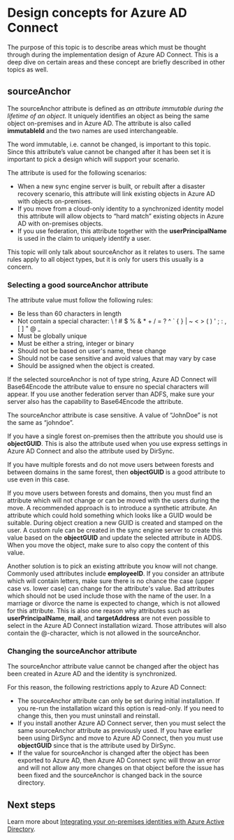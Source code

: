 <properties
   pageTitle="Azure AD Connect: Design concepts | Microsoft Azure"
   description="This topic details certain implementation design areas"
   services="active-directory"
   documentationCenter=""
   authors="AndKjell"
   manager="stevenpo"
   editor=""/>

<tags
   ms.service="active-directory"
   ms.devlang="na"
   ms.topic="article"
   ms.tgt_pltfrm="na"
   ms.workload="Identity"
   ms.date="12/02/2015"
   ms.author="andkjell"/>

# Design concepts for Azure AD Connect
The purpose of this topic is to describe areas which must be thought through during the implementation design of Azure AD Connect. This is a deep dive on certain areas and these concept are briefly described in other topics as well.

## sourceAnchor
The sourceAnchor attribute is defined as *an attribute immutable during the lifetime of an object*. It uniquely identifies an object as being the same object on-premises and in Azure AD. The attribute is also called **immutableId** and the two names are used interchangeable.

The word immutable, i.e. cannot be changed, is important to this topic. Since this attribute’s value cannot be changed after it has been set it is important to pick a design which will support your scenario.

The attribute is used for the following scenarios:

- When a new sync engine server is built, or rebuilt after a disaster recovery scenario, this attribute will link existing objects in Azure AD with objects on-premises.
- If you move from a cloud-only identity to a synchronized identity model this attribute will allow objects to “hard match” existing objects in Azure AD with on-premises objects.
- If you use federation, this attribute together with the **userPrincipalName** is used in the claim to uniquely identify a user.

This topic will only talk about sourceAnchor as it relates to users. The same rules apply to all object types, but it is only for users this usually is a concern.

### Selecting a good sourceAnchor attribute
The attribute value must follow the following rules:

- Be less than 60 characters in length
- Not contain a special character: &#92; ! # $ % & * + / = ? ^ &#96; { } | ~ < > ( ) ' ; : , [ ] " @ _
- Must be globally unique
- Must be either a string, integer or binary
- Should not be based on user's name, these change
- Should not be case sensitive and avoid values that may vary by case
- Should be assigned when the object is created.


If the selected sourceAnchor is not of type string, Azure AD Connect will Base64Encode the attribute value to ensure no special characters will appear. If you use another federation server than ADFS, make sure your server also has the capability to Base64Encode the attribute.

The sourceAnchor attribute is case sensitive. A value of “JohnDoe” is not the same as “johndoe”.

If you have a single forest on-premises then the attribute you should use is **objectGUID**. This is also the attribute used when you use express settings in Azure AD Connect and also the attribute used by DirSync.

If you have multiple forests and do not move users between forests and between domains in the same forest, then **objectGUID** is a good attribute to use even in this case.

If you move users between forests and domains, then you must find an attribute which will not change or can be moved with the users during the move. A recommended approach is to introduce a synthetic attribute. An attribute which could hold something which looks like a GUID would be suitable. During object creation a new GUID is created and stamped on the user. A custom rule can be created in the sync engine server to create this value based on the **objectGUID** and update the selected attribute in ADDS. When you move the object, make sure to also copy the content of this value.

Another solution is to pick an existing attribute you know will not change. Commonly used attributes include **employeeID**. If you consider an attribute which will contain letters, make sure there is no chance the case (upper case vs. lower case) can change for the attribute's value. Bad attributes which should not be used include those with the name of the user. In a marriage or divorce the name is expected to change, which is not allowed for this attribute. This is also one reason why attributes such as **userPrincipalName**, **mail**, and **targetAddress** are not even possible to select in the Azure AD Connect installation wizard. Those attributes will also contain the @-character, which is not allowed in the sourceAnchor.

### Changing the sourceAnchor attribute
The sourceAnchor attribute value cannot be changed after the object has been created in Azure AD and the identity is synchronized.

For this reason, the following restrictions apply to Azure AD Connect:

- The sourceAnchor attribute can only be set during initial installation. If you re-run the installation wizard this option is read-only. If you need to change this, then you must uninstall and reinstall.
- If you install another Azure AD Connect server, then you must select the same sourceAnchor attribute as previously used. If you have earlier been using DirSync and move to Azure AD Connect, then you must use **objectGUID** since that is the attribute used by DirSync.
- If the value for sourceAnchor is changed after the object has been exported to Azure AD, then Azure AD Connect sync will throw an error and will not allow any more changes on that object before the issue has been fixed and the sourceAnchor is changed back in the source directory.

## Next steps
Learn more about [Integrating your on-premises identities with Azure Active Directory](active-directory-aadconnect.md).


